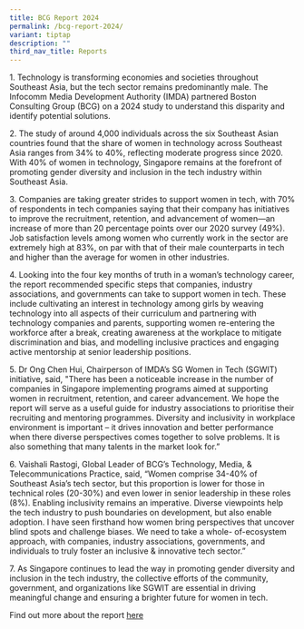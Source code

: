 ```yaml
---
title: BCG Report 2024
permalink: /bcg-report-2024/
variant: tiptap
description: ""
third_nav_title: Reports
---
```

<p>1. Technology is transforming economies and societies throughout Southeast
Asia, but the tech sector remains predominantly male. The Infocomm Media
Development Authority (IMDA) partnered Boston Consulting Group (BCG) on
a 2024 study to understand this disparity and identify potential solutions.</p>
<p>2. The study of around 4,000 individuals across the six Southeast Asian
countries found that the share of women in technology across Southeast
Asia ranges from 34% to 40%, reflecting moderate progress since 2020. With
40% of women in technology, Singapore remains at the forefront of promoting
gender diversity and inclusion in the tech industry within Southeast Asia.</p>
<p>3. Companies are taking greater strides to support women in tech, with
70% of respondents in tech companies saying that their company has initiatives
to improve the recruitment, retention, and advancement of women—an increase
of more than 20 percentage points over our 2020 survey (49%). Job satisfaction
levels among women who currently work in the sector are extremely high
at 83%, on par with that of their male counterparts in tech and higher
than the average for women in other industries.</p>
<p>4. Looking into the four key months of truth in a woman’s technology career,
the report recommended specific steps that companies, industry associations,
and governments can take to support women in tech. These include cultivating
an interest in technology among girls by weaving technology into all aspects
of their curriculum and partnering with technology companies and parents,
supporting women re-entering the workforce after a break, creating awareness
at the workplace to mitigate discrimination and bias, and modelling inclusive
practices and engaging active mentorship at senior leadership positions.</p>
<p>5. Dr Ong Chen Hui, Chairperson of IMDA’s SG Women in Tech (SGWIT) initiative,
said, "There has been a noticeable increase in the number of companies
in Singapore implementing programs aimed at supporting women in recruitment,
retention, and career advancement. We hope the report will serve as a useful
guide for industry associations to prioritise their recruiting and mentoring
programmes. Diversity and inclusivity in workplace environment is important
– it drives innovation and better performance when there diverse perspectives
comes together to solve problems. It is also something that many talents
in the market look for.”</p>
<p>6. Vaishali Rastogi, Global Leader of BCG’s Technology, Media, &amp; Telecommunications
Practice, said, “Women comprise 34-40% of Southeast Asia’s tech sector,
but this proportion is lower for those in technical roles (20-30%) and
even lower in senior leadership in these roles (8%). Enabling inclusivity
remains an imperative. Diverse viewpoints help the tech industry to push
boundaries on development, but also enable adoption. I have seen firsthand
how women bring perspectives that uncover blind spots and challenge biases.
We need to take a whole- of-ecosystem approach, with companies, industry
associations, governments, and individuals to truly foster an inclusive
&amp; innovative tech sector.”</p>
<p>7. As Singapore continues to lead the way in promoting gender diversity
and inclusion in the tech industry, the collective efforts of the community,
government, and organizations like SGWIT are essential in driving meaningful
change and ensuring a brighter future for women in tech.</p>
<p>Find out more about the report <a href="https://www.bcg.com/publications/2024/closing-gender-gap-in-technology-in-southeast-asia" rel="noopener nofollow" target="_blank">here</a>
</p>